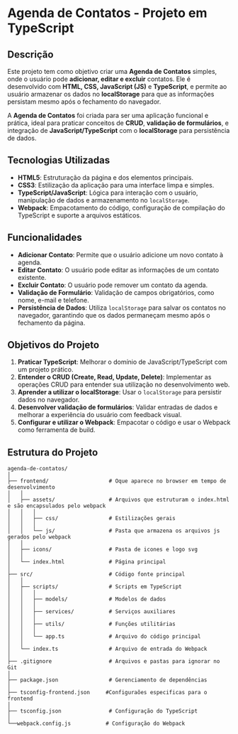 # **Agenda de Contatos - Projeto em TypeScript**

## Descrição

Este projeto tem como objetivo criar uma **Agenda de Contatos** simples, onde o usuário pode **adicionar, editar e excluir** contatos. Ele é desenvolvido com **HTML, CSS, JavaScript (JS)** e **TypeScript**, e permite ao usuário armazenar os dados no **localStorage** para que as informações persistam mesmo após o fechamento do navegador.

A **Agenda de Contatos** foi criada para ser uma aplicação funcional e prática, ideal para praticar conceitos de **CRUD**, **validação de formulários**, e integração de **JavaScript/TypeScript** com o **localStorage** para persistência de dados.

## Tecnologias Utilizadas

- **HTML5**: Estruturação da página e dos elementos principais.
- **CSS3**: Estilização da aplicação para uma interface limpa e simples.
- **TypeScript/JavaScript**: Lógica para interação com o usuário, manipulação de dados e armazenamento no `localStorage`.
- **Webpack**: Empacotamento do código, configuração de compilação do TypeScript e suporte a arquivos estáticos.

## Funcionalidades

- **Adicionar Contato**: Permite que o usuário adicione um novo contato à agenda.
- **Editar Contato**: O usuário pode editar as informações de um contato existente.
- **Excluir Contato**: O usuário pode remover um contato da agenda.
- **Validação de Formulário**: Validação de campos obrigatórios, como nome, e-mail e telefone.
- **Persistência de Dados**: Utiliza `localStorage` para salvar os contatos no navegador, garantindo que os dados permaneçam mesmo após o fechamento da página.

## Objetivos do Projeto

1. **Praticar TypeScript**: Melhorar o domínio de JavaScript/TypeScript com um projeto prático.
2. **Entender o CRUD (Create, Read, Update, Delete)**: Implementar as operações CRUD para entender sua utilização no desenvolvimento web.
3. **Aprender a utilizar o localStorage**: Usar o `localStorage` para persistir dados no navegador.
4. **Desenvolver validação de formulários**: Validar entradas de dados e melhorar a experiência do usuário com feedback visual.
5. **Configurar e utilizar o Webpack**: Empacotar o código e usar o Webpack como ferramenta de build.

## Estrutura do Projeto

```plaintext
agenda-de-contatos/
│
├── frontend/                   # Oque aparece no browser em tempo de desenvolvimento
│   │
│   ├── assets/                 # Arquivos que estruturam o index.html e são encapsulados pelo webpack
│   │   │
│   │   ├── css/                # Estilizações gerais
│   │   │     
│   │   └── js/                 # Pasta que armazena os arquivos js gerados pelo webpack
│   │
│   ├── icons/                  # Pasta de icones e logo svg
│   │
│   └── index.html              # Página principal
│
├── src/                        # Código fonte principal
│   │
│   ├── scripts/                # Scripts em TypeScript
│   │   │
│   │   ├── models/             # Modelos de dados
│   │   │   
│   │   ├── services/           # Serviços auxiliares
│   │   │
│   │   ├── utils/              # Funções utilitárias       
│   │   │
│   │   └── app.ts              # Arquivo do código principal
│   │
│   └── index.ts                # Arquivo de entrada do Webpack
│
├── .gitignore                  # Arquivos e pastas para ignorar no Git
│
├── package.json                # Gerenciamento de dependências
│
├── tsconfig-frontend.json     #Configuraões especificas para o frontend
│
├── tsconfig.json               # Configuração do TypeScript
│
└──webpack.config.js           # Configuração do Webpack

